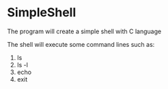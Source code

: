 # SimpleShell

The program will create a simple shell with C language

The shell will execute some command lines such as:
  1. ls
  2. ls -l
  3. echo
  4. exit
